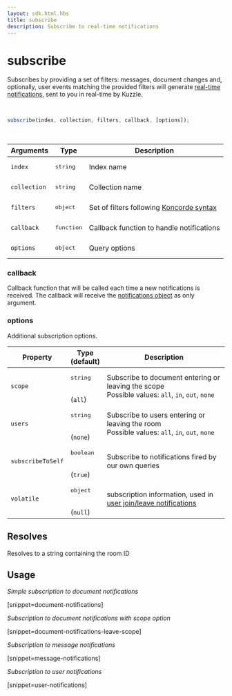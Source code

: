```yaml
---
layout: sdk.html.hbs
title: subscribe
description: Subscribe to real-time notifications
---
```


# subscribe

Subscribes by providing a set of filters: messages, document changes and, optionally, user events matching the provided filters will generate [real-time notifications](/api/1/essentials/notifications), sent to you in real-time by Kuzzle.

<br/>

```javascript
subscribe(index, collection, filters, callback, [options]);
```

<br/>

| Arguments    | Type                | Description                                              |
| ------------ | ------------------- | -------------------------------------------------------- |
| `index`      | <pre>string</pre>   | Index name                                               |
| `collection` | <pre>string</pre>   | Collection name                                          |
| `filters`    | <pre>object</pre>   | Set of filters following [Koncorde syntax](/koncorde/1/) |
| `callback`   | <pre>function</pre> | Callback function to handle notifications                |
| `options`    | <pre>object</pre>   | Query options                                            |

### callback

Callback function that will be called each time a new notifications is received.
The callback will receive the [notifications object](/sdk-reference/js/6/realtime-notifications) as only argument.

### options

Additional subscription options.

| Property          | Type<br/>(default)              | Description                                                                                         |
| ----------------- | ------------------------------- | --------------------------------------------------------------------------------------------------- |
| `scope`           | <pre>string</pre><br/>(`all`)   | Subscribe to document entering or leaving the scope</br>Possible values: `all`, `in`, `out`, `none` |
| `users`           | <pre>string</pre><br/>(`none`)  | Subscribe to users entering or leaving the room</br>Possible values: `all`, `in`, `out`, `none`     |
| `subscribeToSelf` | <pre>boolean</pre><br/>(`true`) | Subscribe to notifications fired by our own queries                                                 |
| `volatile`        | <pre>object</pre><br/>(`null`)  | subscription information, used in [user join/leave notifications](/api/1/essentials/volatile-data/) |

## Resolves

Resolves to a string containing the room ID

## Usage

_Simple subscription to document notifications_

[snippet=document-notifications]

_Subscription to document notifications with scope option_

[snippet=document-notifications-leave-scope]

_Subscription to message notifications_

[snippet=message-notifications]

_Subscription to user notifications_

[snippet=user-notifications]
